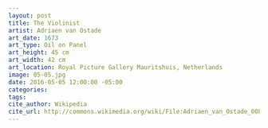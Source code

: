 ```yaml
---
layout: post
title: The Violinist
artist: Adriaen van Ostade
art_date: 1673
art_type: Oil on Panel
art_height: 45 cm
art_width: 42 cm
art_location: Royal Picture Gallery Mauritshuis, Netherlands
image: 05-05.jpg
date: 2016-05-05 12:00:00 -05:00
categories:
tags:
cite_author: Wikipedia
cite_url: http://commons.wikimedia.org/wiki/File:Adriaen_van_Ostade_008.jpg
---
```

